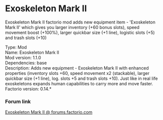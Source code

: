 # Exoskeleton Mark II
Exoskeleton Mark II factorio mod adds new equipment item - 'Exoskeleton Mark II' which gives you larger inventory (+60 bonus slots), speed movement boost (+100%), larger quickbar size (+1 line),  logistic slots (+5) and trash slots (+10)

Type: Mod</br>
Name: Exoskeleton Mark II</br>
Mod version: 1.1.0</br>
Dependencies: base</br>
Description: Adds new equipment - Exoskeleton Mark II with enhanced properties (inventory slots +60, speed movement x2 (stackable), larger quickbar size (+1 line), log. slots +5 and trash slots +10). Just like in real life exoskeletons expands human capabilities to carry more and move faster.</br>
Factorio version: 0.14.*

### Forum link
[Exoskeleton Mark II @ forums.factorio.com](https://forums.factorio.com/viewtopic.php?f=93&t=39645&p=235794#p235794)
